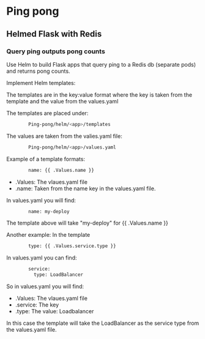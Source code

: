 # Ping pong
## Helmed Flask with Redis 
### Query ping outputs pong counts 

Use Helm to build Flask apps that query ping to a Redis db (separate pods) and returns pong counts.

Implement Helm templates:

The templates are in the key:value format where the key is taken from the template and the value from the values.yaml

The templates are placed under:

```bash
        Ping-pong/helm/<app>/templates
```

The values are taken from the valies.yaml file:
```bash
        Ping-pong/helm/<app>/values.yaml
```

Example of a template formats:

```bash
        name: {{ .Values.name }}
```

- .Values: The vlaues.yaml file
- .name: Taken from the name key in the values.yaml file.

In values.yaml you will find:
```bash
        name: my-deploy
```
The template above will take "my-deploy" for {{ .Values.name }}

Another example:
In the template 
```bash
        type: {{ .Values.service.type }}
```

In values.yaml you can find:

```bash
        service:
          type: LoadBalancer
```

So in values.yaml you will find:
- .Values: The vlaues.yaml file
- .service: The key 
- .type: The value: Loadbalancer

In this case the template will take the LoadBalancer as the service type from the values.yaml file.


